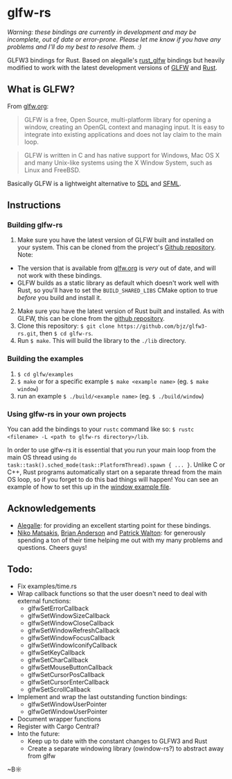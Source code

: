 # glfw-rs

*Warning: these bindings are currently in development and may be incomplete, out of date or error-prone. Please let me know if you have any problems and I'll do my best to resolve them. :)*

GLFW3 bindings for Rust. Based on alegalle's [rust_glfw](https://github.com/alegalle/rust_glfw) bindings but heavily modified to work with the latest development versions of [GLFW](https://github.com/elmindreda/glfw) and [Rust](https://github.com/mozilla/rust).

## What is GLFW?

From [glfw.org](http://www.glfw.org/):

> GLFW is a free, Open Source, multi-platform library for opening a window, creating an OpenGL context and managing input. It is easy to integrate into existing applications and does not lay claim to the main loop.

> GLFW is written in C and has native support for Windows, Mac OS X and many Unix-like systems using the X Window System, such as Linux and FreeBSD.

Basically GLFW is a lightweight alternative to [SDL](http://www.libsdl.org/) and [SFML](http://www.sfml-dev.org/).

## Instructions

### Building glfw-rs

1. Make sure you have the latest version of GLFW built and installed on your system. This can be cloned from the project's [Github repository](https://github.com/elmindreda/glfw). Note:
  - The version that is available from [glfw.org](http://www.glfw.org/) is _very_ out of date, and will not work with these bindings.
  - GLFW builds as a static library as default which doesn't work well with Rust, so you'll have to set the `BUILD_SHARED_LIBS` CMake option to true _before_ you build and install it.
2. Make sure you have the latest version of Rust built and installed. As with GLFW, this can be clone from the [github repository](https://github.com/mozilla/rust).
3. Clone this repository: `$ git clone https://github.com/bjz/glfw3-rs.git`, then `$ cd glfw-rs`.
4. Run `$ make`. This will build the library to the `./lib` directory.

### Building the examples

1. `$ cd glfw/examples`
2. `$ make` or for a specific example `$ make <example name>` (eg. `$ make window`)
3. run an example `$ ./build/<example name>` (eg. `$ ./build/window`)

### Using glfw-rs in your own projects

You can add the bindings to your `rustc` command like so: `$ rustc <filename> -L <path to glfw-rs directory>/lib`.

In order to use glfw-rs it is essential that you run your main loop from the main OS thread using `do task::task().sched_mode(task::PlatformThread).spawn { ... }`. Unlike C or C++, Rust programs automatically start on a separate thread from the main OS loop, so if you forget to do this bad things will happen! You can see an example of how to set this up in the [window example file](https://github.com/bjz/glfw3-rs/blob/master/examples/window.rs).

## Acknowledgements

- [Alegalle](https://github.com/alegalle/): for providing an excellent starting point for these bindings.
- [Niko Matsakis](https://github.com/nikomatsakis), [Brian Anderson](https://github.com/brson/) and [Patrick Walton](https://github.com/pcwalton): for generously spending a ton of their time helping me out with my many problems and questions. Cheers guys!

## Todo:
- Fix examples/time.rs
- Wrap callback functions so that the user doesn't need to deal with external functions:
  - glfwSetErrorCallback
  - glfwSetWindowSizeCallback
  - glfwSetWindowCloseCallback
  - glfwSetWindowRefreshCallback
  - glfwSetWindowFocusCallback
  - glfwSetWindowIconifyCallback
  - glfwSetKeyCallback
  - glfwSetCharCallback
  - glfwSetMouseButtonCallback
  - glfwSetCursorPosCallback
  - glfwSetCursorEnterCallback
  - glfwSetScrollCallback
- Implement and wrap the last outstanding function bindings:
  - glfwSetWindowUserPointer
  - glfwGetWindowUserPointer
- Document wrapper functions
- Register with Cargo Central?
- Into the future:
  - Keep up to date with the constant changes to GLFW3 and Rust
  - Create a separate windowing library (owindow-rs?) to abstract away from glfw

~B☼